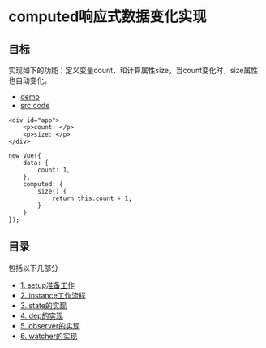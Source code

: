 # computed响应式数据变化实现


## 目标

实现如下的功能：定义变量count，和计算属性size，当count变化时，size属性也自动变化。

- [demo](https://xinchou16.github.io/MIX/Vue/v2/principle/lib-vue2-observer/demo/)
- [src code](https://github.com/XinChou16/MIX/blob/master/Vue/v2/principle/lib-vue2-observer/demo/index.html)

```vue
<div id="app">
    <p>count: </p>
    <p>size: </p>
</div>

new Vue({
    data: {
        count: 1,
    },
    computed: {
        size() {
            return this.count + 1;
        }
    }
});
```

## 目录

包括以下几部分

- [1. setup准备工作](./reactive-1-start.md)
- [2. instance工作流程](./reactive-2-instance.md)
- [3. state的实现](./reactive-3-state.md)
- [4. dep的实现](./reactive-4-dep.md)
- [5. observer的实现](./reactive-5-observer.md)
- [6. watcher的实现](./reactive-6-watcher.md)
